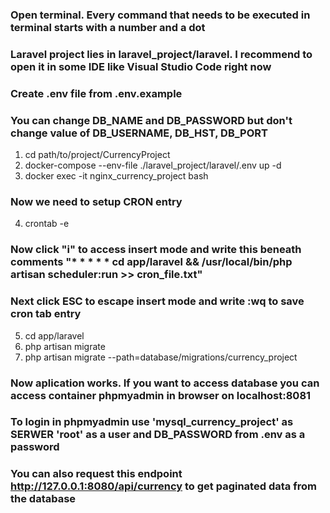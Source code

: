 ### Open terminal. Every command that needs to be executed in terminal starts with a number and a dot
### Laravel project lies in laravel_project/laravel. I recommend to open it in some IDE like Visual Studio Code right now
### Create .env file from .env.example 
### You can change DB_NAME and DB_PASSWORD but don't change value of DB_USERNAME, DB_HST, DB_PORT
1. cd path/to/project/CurrencyProject
2. docker-compose --env-file ./laravel_project/laravel/.env  up -d
3. docker exec -it nginx_currency_project bash
### Now we need to setup CRON entry
4. crontab -e
### Now click "i" to access insert mode and write this beneath comments "* * * * * cd app/laravel && /usr/local/bin/php artisan scheduler:run >> cron_file.txt"
### Next click ESC to escape insert mode and write :wq to save cron tab entry
5. cd app/laravel
6. php artisan migrate
7. php artisan migrate --path=database/migrations/currency_project
### Now aplication works. If you want to access database you can access container phpmyadmin in browser on localhost:8081 
### To login in phpmyadmin use 'mysql_currency_project' as SERWER 'root' as a user and DB_PASSWORD from .env as a password
### You can also request this endpoint  http://127.0.0.1:8080/api/currency to get paginated data from the database
